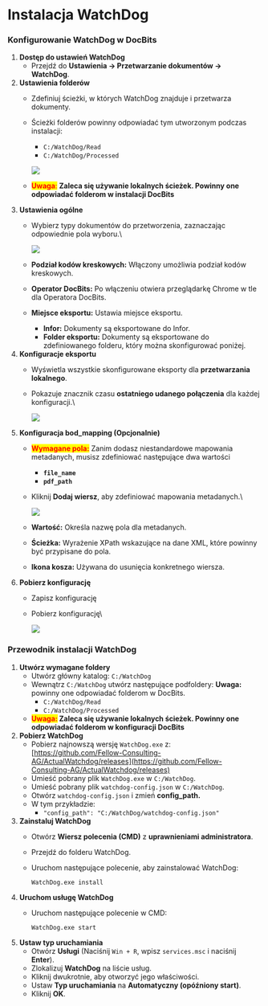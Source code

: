 # Instalacja WatchDog

### Konfigurowanie WatchDog w DocBits

1. **Dostęp do ustawień WatchDog**
   * Przejdź do **Ustawienia → Przetwarzanie dokumentów → WatchDog**.
2. **Ustawienia folderów**
   * Zdefiniuj ścieżki, w których WatchDog znajduje i przetwarza dokumenty.
   *   Ścieżki folderów powinny odpowiadać tym utworzonym podczas instalacji:

       * `C:/WatchDog/Read`
       * `C:/WatchDog/Processed`

       ![](https://docs.docbits.com/~gitbook/image?url=https%3A%2F%2F578966019-files.gitbook.io%2F%7E%2Ffiles%2Fv0%2Fb%2Fgitbook-x-prod.appspot.com%2Fo%2Fspaces%252FT2n2w4uDCJvv7CJ5zrdk%252Fuploads%252FzG1EFmtSO4AxZjWir401%252Fimage.png%3Falt%3Dmedia%26token%3Dc356e023-8cfb-4f45-b863-b27c5af1d9df\&width=768\&dpr=4\&quality=100\&sign=1b1ae0c4\&sv=2)
   * <mark style="color:red;">**Uwaga**</mark><mark style="color:red;">:</mark> **Zaleca się używanie lokalnych ścieżek. Powinny one odpowiadać folderom w instalacji DocBits**
3. **Ustawienia ogólne**
   *   Wybierz typy dokumentów do przetworzenia, zaznaczając odpowiednie pola wyboru.\


       ![](https://docs.docbits.com/~gitbook/image?url=https%3A%2F%2F578966019-files.gitbook.io%2F%7E%2Ffiles%2Fv0%2Fb%2Fgitbook-x-prod.appspot.com%2Fo%2Fspaces%252FT2n2w4uDCJvv7CJ5zrdk%252Fuploads%252FZbCt5UHd37PdNZsVItdt%252Fimage.png%3Falt%3Dmedia%26token%3Db3c3f203-0f60-42a0-bd56-ee70c204f5e8\&width=768\&dpr=4\&quality=100\&sign=becd5e31\&sv=2)
   * **Podział kodów kreskowych:** Włączony umożliwia podział kodów kreskowych.
   * **Operator DocBits:** Po włączeniu otwiera przeglądarkę Chrome w tle dla Operatora DocBits.
   * **Miejsce eksportu:** Ustawia miejsce eksportu.
     * **Infor:** Dokumenty są eksportowane do Infor.
     * **Folder eksportu:** Dokumenty są eksportowane do zdefiniowanego folderu, który można skonfigurować poniżej.
4. **Konfiguracje eksportu**
   * Wyświetla wszystkie skonfigurowane eksporty dla **przetwarzania lokalnego**.
   *   Pokazuje znacznik czasu **ostatniego udanego połączenia** dla każdej konfiguracji.\


       ![](https://docs.docbits.com/~gitbook/image?url=https%3A%2F%2F578966019-files.gitbook.io%2F%7E%2Ffiles%2Fv0%2Fb%2Fgitbook-x-prod.appspot.com%2Fo%2Fspaces%252FT2n2w4uDCJvv7CJ5zrdk%252Fuploads%252FRvK5qn6EggWJxcSYNP5J%252Fimage.png%3Falt%3Dmedia%26token%3D195b9cc6-c5ac-4ee6-90da-b3ee9696ee30\&width=768\&dpr=4\&quality=100\&sign=3bc11ec5\&sv=2)
5. **Konfiguracja bod\_mapping (Opcjonalnie)**
   * <mark style="color:red;">**Wymagane pola:**</mark> Zanim dodasz niestandardowe mapowania metadanych, musisz zdefiniować następujące dwa wartości
     * **`file_name`**
     * **`pdf_path`**
   *   Kliknij **Dodaj wiersz**, aby zdefiniować mapowania metadanych.\


       ![](https://docs.docbits.com/~gitbook/image?url=https%3A%2F%2F578966019-files.gitbook.io%2F%7E%2Ffiles%2Fv0%2Fb%2Fgitbook-x-prod.appspot.com%2Fo%2Fspaces%252FT2n2w4uDCJvv7CJ5zrdk%252Fuploads%252FlzUqcr51kq18OrmYAR8X%252Fimage.png%3Falt%3Dmedia%26token%3D3035122b-f1d3-44cc-bfe6-5230943bd77d\&width=768\&dpr=4\&quality=100\&sign=e98d5a1b\&sv=2)
   * **Wartość:** Określa nazwę pola dla metadanych.
   * **Ścieżka:** Wyrażenie XPath wskazujące na dane XML, które powinny być przypisane do pola.
   * **Ikona kosza:** Używana do usunięcia konkretnego wiersza.
6. **Pobierz konfigurację**
   * Zapisz konfigurację
   *   Pobierz konfigurację\


       ![](https://docs.docbits.com/~gitbook/image?url=https%3A%2F%2F578966019-files.gitbook.io%2F%7E%2Ffiles%2Fv0%2Fb%2Fgitbook-x-prod.appspot.com%2Fo%2Fspaces%252FT2n2w4uDCJvv7CJ5zrdk%252Fuploads%252FZXiz4KB7QpnaqD9XwX3o%252Fimage.png%3Falt%3Dmedia%26token%3D04c9f8dc-7d79-443f-9ce4-6d4214edc98b\&width=768\&dpr=4\&quality=100\&sign=574a4218\&sv=2)

### Przewodnik instalacji WatchDog

1. **Utwórz wymagane foldery**
   * Utwórz główny katalog: `C:/WatchDog`
   * Wewnątrz `C:/WatchDog` utwórz następujące podfoldery: **Uwaga:** powinny one odpowiadać folderom w DocBits.
     * `C:/WatchDog/Read`
     * `C:/WatchDog/Processed`
   * <mark style="color:red;">**Uwaga:**</mark>**&#x20;Zaleca się używanie lokalnych ścieżek. Powinny one odpowiadać folderom w konfiguracji DocBits**
2. **Pobierz WatchDog**
   * Pobierz najnowszą wersję `WatchDog.exe` z:[https://github.com/Fellow-Consulting-AG/ActualWatchdog/releases](https://github.com/Fellow-Consulting-AG/ActualWatchdog/releases)
   * Umieść pobrany plik `WatchDog.exe` w `C:/WatchDog`.
   * Umieść pobrany plik `watchdog-config.json` w `C:/WatchDog`.
   * Otwórz `watchdog-config.json` i zmień **config\_path.**
   * W tym przykładzie:
     * `"config_path": "C:/WatchDog/watchdog-config.json"`
3. **Zainstaluj WatchDog**
   * Otwórz **Wiersz polecenia (CMD)** z **uprawnieniami administratora**.
   * Przejdź do folderu WatchDog.
   *   Uruchom następujące polecenie, aby zainstalować WatchDog:

       `WatchDog.exe install`
4. **Uruchom usługę WatchDog**
   *   Uruchom następujące polecenie w CMD:

       `WatchDog.exe start`
5. **Ustaw typ uruchamiania**
   * Otwórz **Usługi** (Naciśnij `Win + R`, wpisz `services.msc` i naciśnij **Enter**).
   * Zlokalizuj **WatchDog** na liście usług.
   * Kliknij dwukrotnie, aby otworzyć jego właściwości.
   * Ustaw **Typ uruchamiania** na **Automatyczny (opóźniony start)**.
   * Kliknij **OK**.
